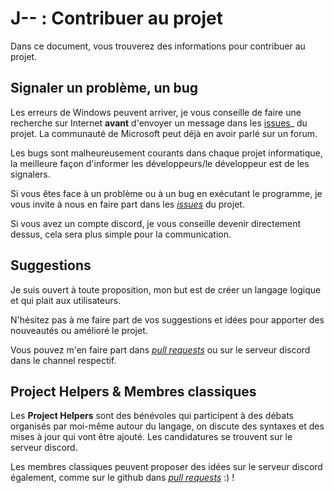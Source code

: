 # J-- : Contribuer au projet

Dans ce document, vous trouverez des informations pour contribuer au projet.

## Signaler un problème, un bug

Les erreurs de Windows peuvent arriver, je vous conseille de faire une recherche sur Internet **avant** d'envoyer un message dans les 
[issues](https://github.com/JDashDash/J--/issues)_ du projet.
La communauté de Microsoft peut déjà en avoir parlé sur un forum.

Les bugs sont malheureusement courants dans chaque projet informatique, la meilleure façon d'informer les développeurs/le développeur est de les signalers.

Si vous êtes face à un problème ou à un bug en exécutant le programme, je vous invite à nous en faire part dans les _[issues](https://github.com/JDashDash/J--/issues)_ du projet.

Si vous avez un compte discord, je vous conseille devenir directement dessus, cela sera plus simple pour la communication.


## Suggestions

Je suis ouvert à toute proposition, mon but est de créer un langage logique et qui plait aux utilisateurs.

N'hésitez pas à me faire part de vos suggestions et idées pour apporter des nouveautés ou amélioré le projet.

Vous pouvez m'en faire part dans _[pull requests](https://github.com/JDashDash/J--/pulls)_ ou sur le serveur discord dans le channel respectif.


## Project Helpers & Membres classiques

Les **Project Helpers** sont des bénévoles qui participent à des débats organisés par moi-même autour du langage, on discute des syntaxes et des mises à jour qui vont être ajouté.
Les candidatures se trouvent sur le serveur discord.

Les membres classiques peuvent proposer des idées sur le serveur discord également, comme sur le github dans _[pull requests](https://github.com/JDashDash/J--/pulls)_ :) !